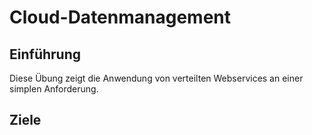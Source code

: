 # Cloud-Datenmanagement

## Einführung
Diese Übung zeigt die Anwendung von verteilten Webservices an einer simplen Anforderung.

## Ziele



